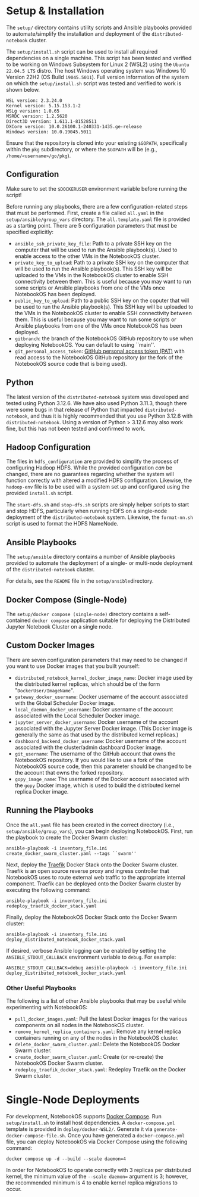 # Setup & Installation

The `setup/` directory contains utility scripts and Ansible playbooks provided to automate/simplify the installation 
and deployment of the `distributed-notebook` cluster.

The `setup/install.sh` script can be used to install all required dependencies on a single machine. This script has been
tested and verified to be working on Windows Subsystem for Linux 2 (WSL2) using the `Ubuntu 22.04.5 LTS` distro. The host
Windows operating system was Windows 10 Version 22H2 (OS Build `19045.5011`). Full version information of the system on 
which the `setup/install.sh` script was tested and verified to work is shown below.
```shell
WSL version: 2.3.24.0
Kernel version: 5.15.153.1-2
WSLg version: 1.0.65
MSRDC version: 1.2.5620
Direct3D version: 1.611.1-81528511
DXCore version: 10.0.26100.1-240331-1435.ge-release
Windows version: 10.0.19045.5011
```

Ensure that the repository is cloned into your existing `$GOPATH`, specifically within the `pkg` subdirectory, or where the `$GOPATH` will be (e.g., `/home/<username>/go/pkg`).

## Configuration

Make sure to set the `$DOCKERUSER` environment variable before running the script! 

Before running any playbooks, there are a few configuration-related steps that must be performed. First, create a file called `all.yaml` in the `setup/ansible/group_vars` directory. The `all.template.yaml` file is provided as a starting point. There are 5 configuration parameters that must be specified explicitly:
- `ansible_ssh_private_key_file`: Path to a private SSH key on the computer that will be used to run the Ansible playbook(s). Used to enable access to the other VMs in the NotebookOS cluster.
- `private_key_to_upload`: Path to a private SSH key on the computer that will be used to run the Ansible playbook(s). This SSH key will be uploaded to the VMs in the NotebookOS cluster to enable SSH connectivity between them. This is useful because you may want to run some scripts or Ansible playbooks from one of the VMs once NotebookOS has been deployed.
- `public_key_to_upload`: Path to a public SSH key on the coputer that will be used to run the Ansible playbook(s). This SSH key will be uploaded to the VMs in the NotebookOS cluster to enable SSH connectivity between them. This is useful because you may want to run some scripts or Ansible playbooks from one of the VMs once NotebookOS has been deployed.
- `gitbranch`: the branch of the NotebookOS GitHub repository to use when deploying NotebookOS. You can default to using ``main''.
- `git_personal_access_token`: [GitHub personal access token (PAT)](https://docs.github.com/en/authentication/keeping-your-account-and-data-secure/managing-your-personal-access-tokens) with read access to the NotebookOS GitHub repository (or the fork of the NotebookOS source code that is being used).

## Python

The latest version of the `distributed-notebook` system was developed and tested using Python 3.12.6. We have also
used Python 3.11.3, though there were some bugs in that release of Python that impacted `distributed-notebook`, and thus
it is highly recommended that you use Python 3.12.6 with `distributed-notebook`. Using a version of Python > 3.12.6 may
also work fine, but this has not been tested and confirmed to work.

## Hadoop Configuration

The files in `hdfs_configuration` are provided to simplify the process of configuring Hadoop HDFS. While the provided
configuration _can_ be changed, there are no guarantees regarding whether the system will function correctly with
altered a modified HDFS configuration. Likewise, the `hadoop-env` file is to be used with a system set up and configured
using the provided `install.sh` script.

The `start-dfs.sh` and `stop-dfs.sh` scripts are simply helper scripts to start and stop HDFS, particularly when 
running HDFS on a single-node deployment of the `distributed-notebook` system. Likewise, the `format-nn.sh` script
is used to format the HDFS NameNode.

## Ansible Playbooks

The `setup/ansible` directory contains a number of Ansible playbooks provided to automate the deployment of a 
single- or multi-node deployment of the `distributed-notebook` cluster. 

For details, see the `README` file in the `setup/ansible`directory.

## Docker Compose (Single-Node)

The `setup/docker compose (single-node)` directory contains a self-contained `docker compose` application suitable for 
deploying the Distributed Jupyter Notebook Cluster on a single node.

## Custom Docker Images
There are seven configuration parameters that may need to be changed if you want to use Docker images that you built yourself:
- `distributed_notebook_kernel_docker_image_name`: Docker image used by the distributed kernel replicas, which should be of the form "`DockerUser/ImageName`".
- `gateway_docker_username`: Docker username of the account associated with the Global Scheduler Docker image.
- `local_daemon_docker_username`: Docker username of the account associated with the Local Scheduler Docker image.
- `jupyter_server_docker_username`: Docker username of the account associated with the Jupyter Server Docker image. (This Docker image is generally the same as that used by the distributed kernel replicas.)
- `dashboard_backend_docker_username`: Docker username of the account associated with the cluster/admin dashboard Docker image.
- `git_username`: The username of the GitHub account that owns the NotebookOS repository. If you would like to use a fork of the NotebookOS source code, then this parameter should be changed to be the account that owns the forked repository.
- `gopy_image_name`: The username of the Docker account associated with the `gopy` Docker image, which is used to build the distributed kernel replica Docker image.

## Running the Playbooks

Once the `all.yaml` file has been created in the correct directory (i.e., `setup/ansible/group_vars`), you can begin deploying NotebookOS. First, run the playbook to create the Docker Swarm cluster:
``` shell
ansible-playbook -i inventory_file.ini create_docker_swarm_cluster.yaml --tags ``swarm''
```

Next, deploy the [Traefik](https://traefik.io/traefik) Docker Stack onto the Docker Swarm cluster. Traefik is an open source reverse proxy and ingress controller that NotebookOS uses to route external web traffic to the appropriate internal component. Traefik can be deployed onto the Docker Swarm cluster by executing the following command:
``` shell
ansible-playbook -i inventory_file.ini redeploy_traefik_docker_stack.yaml
```

Finally, deploy the NotebookOS Docker Stack onto the Docker Swarm cluster:
``` shell
ansible-playbook -i inventory_file.ini deploy_distributed_notebook_docker_stack.yaml
```

If desired, verbose Ansible logging can be enabled by setting the `ANSIBLE_STDOUT_CALLBACK` environment variable to `debug`. For example:
``` shell
ANSIBLE_STDOUT_CALLBACK=debug ansible-playbook -i inventory_file.ini deploy_distributed_notebook_docker_stack.yaml
```

### Other Useful Playbooks 

The following is a list of other Ansible playbooks that may be useful while experimenting with NotebookOS:
- `pull_docker_images.yaml`: Pull the latest Docker images for the various components on all nodes in the NotebookOS cluster.
- `remove_kernel_replica_containers.yaml`: Remove any kernel replica containers running on any of the nodes in the NotebookOS cluster.
- `delete_docker_swarm_cluster.yaml`: Delete the NotebookOS Docker Swarm cluster. 
- `create_docker_swarm_cluster.yaml`: Create (or re-create) the NotebookOS Docker Swarm cluster. 
- `redeploy_traefik_docker_stack.yaml`: Redeploy Traefik on the Docker Swarm cluster.

# Single-Node Deployments

For development, NotebookOS supports [Docker Compose](https://docs.docker.com/compose/). Run `setup/install.sh` to install host dependencies. A `docker-compose.yml` template is provided in `deploy/docker-WSL2/`. Generate it via `generate-docker-compose-file.sh`. Once you have generated a `docker-compose.yml` file, you can deploy NotebookOS via Docker Compose using the following command:

``` shell
docker compose up -d --build --scale daemon=4
```

In order for NotebookOS to operate correctly with 3 replicas per distributed kernel, the minimum value of the `--scale daemon=` argument is 3; however, the recommended minimum is 4 to enable kernel replica migrations to occur.
